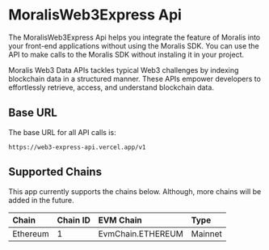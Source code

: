 # MoralisWeb3Express Api

The MoralisWeb3Express Api helps you integrate the feature of Moralis into your front-end applications without using the Moralis SDK. You can use the API to make calls to the Moralis SDK without instaling it in your project. 

Moralis Web3 Data APIs tackles typical Web3 challenges by indexing blockchain data in a structured manner. These APIs empower developers to effortlessly retrieve, access, and understand blockchain data.


## Base URL

The base URL for all API calls is:

```text
https://web3-express-api.vercel.app/v1
```

## Supported Chains

This app currently supports the chains below. Although, more chains will be added in the future.

<!-- table with even color -->

| Chain | Chain ID | EVM Chain |Type |
| :--- | :--- | :--- | :--- |
| Ethereum | 1 | EvmChain.ETHEREUM | Mainnet |
